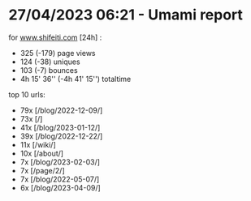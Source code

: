 # 27/04/2023 06:21 - Umami report
for www.shifeiti.com [24h] :

 - 325 (-179) page views
 - 124 (-38) uniques
 - 103 (-7) bounces
 - 4h 15' 36'' (-4h 41' 15'') totaltime


top 10 urls:
 - 79x [/blog/2022-12-09/]
 - 73x [/]
 - 41x [/blog/2023-01-12/]
 - 39x [/blog/2022-12-22/]
 - 11x [/wiki/]
 - 10x [/about/]
 - 7x [/blog/2023-02-03/]
 - 7x [/page/2/]
 - 7x [/blog/2022-05-07/]
 - 6x [/blog/2023-04-09/]


